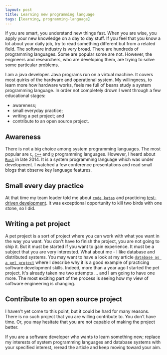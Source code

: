 ```yaml
---
layout: post
title: Learning new programming language
tags: [learning, programming-language]
---
```


If you are smart, you understand new things fast. When you are wise, you apply your new knowledge on a day to day stuff. If you feel that you know a lot about your daily job, try to read something different but from a related field. The software industry is very broad. There are hundreds of programming languages. Some are popular some are not. However, the engineers and researchers, who are developing them, are trying to solve some particular problems.

I am a java developer. Java programs run on a virtual machine. It covers most quirks of the hardware and operational system. My willingness, to learn more how hardware works, feels me full of beans study a system programming language. In order not completely drown I went through a few educational stages:

* awareness;
* small everyday practice;
* writing a pet project; and
* contribute to an open source project.

## Awareness

There is not a big choice among system programming languages. The most popular are `C`, [`C++`](https://isocpp.org) and [`D`](https://dlang.org) programming languages. However, I heard about [`Rust`](https://www.rust-lang.org) in late 2014. It is a system programming language which was under development. I watched a few conference presentations and read small blogs that observe key language features.

## Small every day practice

At that time my team leader told me about [`code katas`](http://codekata.com/) and practicing [test-driven development](https://www.amazon.com/Test-Driven-Development-Kent-Beck/dp/0321146530/ref=sr_1_1?s=books&ie=UTF8&qid=1483439749&sr=1-1&keywords=test+driven+development). It was exceptional opportunity to kill two birds with one stone, so I did.

## Writing a pet project

A pet project is a sort of project where you can work with what you want in the way you want. You don't have to finish the project, you are not going to ship it. But it must be started if you want to gain experience. It must be a subject that you are very interested. What about me - I like database and distributed systems. You may want to have a look at my article [`database as a pet project`](https://github.com/Alex-Diez/blog/blob/master/Database-as-a-pet-project.md) where I describe why it is a good example of practicing software development skills. Indeed, more than a year ago I started the pet project. It's already taken me two attempts ... and I am going to have one more. The most exciting part of the process is seeing how my view of software engineering is changing.

## Contribute to an open source project

I haven't yet come to this point, but it could be hard for many reasons. There is no such project that you are willing contribute to. You don't have time. Or, you may hesitate that you are not capable of making the project better.

If you are a software developer who wants to learn something new; replace my interests of system programming languages and database systems with your specified interest, reread the article and keep moving toward your aim.
